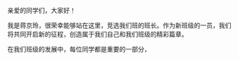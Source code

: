 亲爱的同学们，大家好！

我是蒋京玲，很荣幸能够站在这里，竞选我们班的班长。作为新班级的一员，我们将共同开启新的征程，创造属于我们自己和我们班级的精彩篇章。

在我们班级的发展中，每位同学都是重要的一部分，